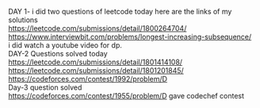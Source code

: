  DAY 1- i did two questions of leetcode today here are the links of my solutions<br>
https://leetcode.com/submissions/detail/1800264704/<br>
https://www.interviewbit.com/problems/longest-increasing-subsequence/<br>
i did watch a youtube video for dp.<br> 
DAY-2 Questions solved today <br>
https://leetcode.com/submissions/detail/1801414108/<br>
https://leetcode.com/submissions/detail/1801201845/<br>
https://codeforces.com/contest/1992/problem/D<br>
Day-3 question solved <br>https://codeforces.com/contest/1955/problem/D
gave codechef contest
